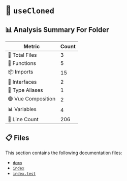 # 📁 `useCloned`

## 📊 Analysis Summary For Folder

| Metric | Count |
|--------|-------|
| 📁 Total Files | 3 |
| 🔧 Functions | 5 |
| 📦 Imports | 15 |
| 📐 Interfaces | 2 |
| 📑 Type Aliases | 1 |
| 🟢 Vue Composition | 2 |
| 📊 Variables | 4 |
| 🔢 Line Count | 206 |


## 📋 Files

This section contains the following documentation files:

- [`demo`](./demo.md)
- [`index`](./index.md)
- [`index.test`](./index.test.md)